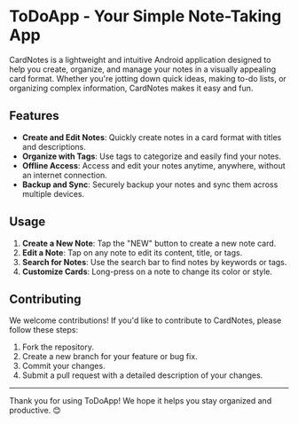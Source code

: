 # ToDoApp - Your Simple Note-Taking App

CardNotes is a lightweight and intuitive Android application designed to help you create, organize, and manage your notes in a visually appealing card format. Whether you're jotting down quick ideas, making to-do lists, or organizing complex information, CardNotes makes it easy and fun.

## Features

- **Create and Edit Notes**: Quickly create notes in a card format with titles and descriptions.
- **Organize with Tags**: Use tags to categorize and easily find your notes.
- **Offline Access**: Access and edit your notes anytime, anywhere, without an internet connection.
- **Backup and Sync**: Securely backup your notes and sync them across multiple devices.

## Usage

1. **Create a New Note**: Tap the "NEW" button to create a new note card.
2. **Edit a Note**: Tap on any note to edit its content, title, or tags.
3. **Search for Notes**: Use the search bar to find notes by keywords or tags.
4. **Customize Cards**: Long-press on a note to change its color or style.

## Contributing

We welcome contributions! If you'd like to contribute to CardNotes, please follow these steps:

1. Fork the repository.
2. Create a new branch for your feature or bug fix.
3. Commit your changes.
4. Submit a pull request with a detailed description of your changes.

---

Thank you for using ToDoApp! We hope it helps you stay organized and productive. 😊